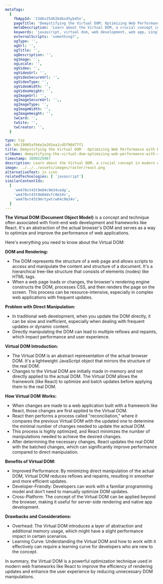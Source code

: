 ```yaml
---
metaTags:
  {
    fbAppId: '2346v25462b4bs45yb45n',
    pageTitle: 'Demystifying the Virtual DOM: Optimizing Web Performance with React and Beyond',
    metaDescription: 'Learn about the Virtual DOM, a crucial concept in modern web development. Understand how the Virtual DOM optimizes rendering and enhances performance by minimizing direct manipulation of the actual browser DOM. Discover the benefits, working principles, and considerations of using the Virtual DOM in frameworks like React.',
    keywords: 'javascript, virtual dom, web development, web app, single page application',
    externalScripts: 'something?',
    ogType: '',
    ogUrl: '',
    ogTitle: '',
    ogDescription: '',
    ogImage: '',
    ogLocale: '',
    ogVideo: '',
    ogVideoUrl: '',
    ogVideoSecureUrl: '',
    ogVideoType: '',
    ogVideoWidth: '',
    ogVideoHeight: '',
    ogImageUrl: '',
    ogImageSecureUrl: '',,
    ogImageType: '',
    ogImageWidth: '',
    ogImageHeight: '',
    twCard: '',
    twSite: '',
    twCreator: '',
  }

type: tip
id: b0c19005afb6e2e201ea1cd5f90477f1
title: Demystifying the Virtual DOM - Optimizing Web Performance with React and Beyond
urlName: demystifying-the-virtual-dom-optimizing-web-performance-with-react-and-beyond
timestamp: 1690229467
description: Learn about the Virtual DOM, a crucial concept in modern web development. Understand how the Virtual DOM optimizes rendering and enhances performance by minimizing direct manipulation of the actual browser DOM. Discover the benefits, working principles, and considerations of using the Virtual DOM in frameworks like React.
image: ../../../assets/images/raster/react.png
alternativeText: js icon
relatedTechnologies: [ 'javascript']
similarContentIds:
  [
    'wm478vt43t9m04c9m34vadg',
    'wm478vt43t9m04dsfc9m34v',
    'wm478vt43t9mrtywtrw04c9m34v',
  ]
---
```


<b>The Virtual DOM (Document Object Model)</b> is a concept and technique often associated with front-end web development and frameworks like React. It's an abstraction of the actual browser's DOM and serves as a way to optimize and improve the performance of web applications.

Here's everything you need to know about the Virtual DOM:

<b>DOM and Rendering:</b>
- The DOM represents the structure of a web page and allows scripts to access and manipulate the content and structure of a document. It's a hierarchical tree-like structure that consists of elements (nodes) like HTML tags.
- When a web page loads or changes, the browser's rendering engine constructs the DOM, processes CSS, and then renders the page on the screen. This process can be resource-intensive, especially in complex web applications with frequent updates.

<b>Problem with Direct Manipulation:</b>
- In traditional web development, when you update the DOM directly, it can be slow and inefficient, especially when dealing with frequent updates or dynamic content.
- Directly manipulating the DOM can lead to multiple reflows and repaints, which impact performance and user experience.

<b>Virtual DOM Introduction:</b>
- The Virtual DOM is an abstract representation of the actual browser DOM. It's a lightweight JavaScript object that mirrors the structure of the real DOM.
- Changes to the Virtual DOM are initially made in-memory and not directly applied to the actual DOM.
The Virtual DOM allows the framework (like React) to optimize and batch updates before applying them to the real DOM.

<b>How Virtual DOM Works:</b>
- When changes are made to a web application built with a framework like React, those changes are first applied to the Virtual DOM.
- React then performs a process called "reconciliation," where it compares the previous Virtual DOM with the updated one to determine the minimal number of changes needed to update the actual DOM.
- This process is highly optimized, and React minimizes the number of manipulations needed to achieve the desired changes.
- After determining the necessary changes, React updates the real DOM with the batched changes, which can significantly improve performance compared to direct manipulation.

<b>Benefits of Virtual DOM:</b>
- Improved Performance: By minimizing direct manipulation of the actual DOM, Virtual DOM reduces reflows and repaints, resulting in smoother and more efficient updates.
- Developer-Friendly: Developers can work with a familiar programming model and don't need to manually optimize DOM updates.
- Cross-Platform: The concept of the Virtual DOM can be applied beyond the browser, making it useful for server-side rendering and native app development.

<b>Drawbacks and Considerations:</b>
- Overhead: The Virtual DOM introduces a layer of abstraction and additional memory usage, which might have a slight performance impact in certain scenarios.
- Learning Curve: Understanding the Virtual DOM and how to work with it effectively can require a learning curve for developers who are new to the concept.

In summary, the Virtual DOM is a powerful optimization technique used in modern web frameworks like React to improve the efficiency of rendering updates and enhance the user experience by reducing unnecessary DOM manipulations.